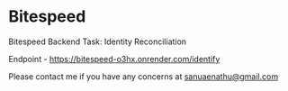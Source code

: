 # Bitespeed
Bitespeed Backend Task: Identity Reconciliation

Endpoint - https://bitespeed-o3hx.onrender.com/identify

Please contact me if you have any concerns at sanuaenathu@gmail.com
